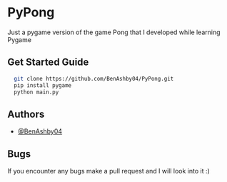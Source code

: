 # PyPong

Just a pygame version of the game Pong that I developed while learning Pygame



## Get Started Guide


```bash
  git clone https://github.com/BenAshby04/PyPong.git
  pip install pygame
  python main.py
```
    
## Authors

- [@BenAshby04](https://www.github.com/benashby04)


## Bugs

If you encounter any bugs make a pull request and I will look into it :)

